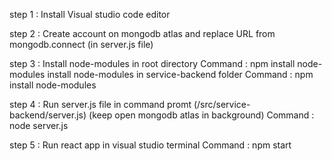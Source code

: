step 1 : Install Visual studio code editor

step 2 : Create account on mongodb atlas and replace URL from mongodb.connect (in server.js file)

step 3 : Install node-modules in root directory
         Command : npm install node-modules
         install node-modules in service-backend folder
         Command : npm install node-modules

step 4 : Run server.js file in command promt (/src/service-backend/server.js) (keep open mongodb atlas in  background)
         Command : node server.js

step 5 : Run react app in visual studio terminal
         Command : npm start

